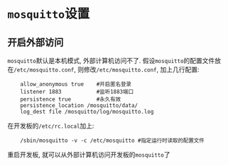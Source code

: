 # `mosquitto`设置

## 开启外部访问

`mosquitto`默认是本机模式, 外部计算机访问不了. 假设`mosquitto`的配置文件放在`/etc/mosquitto.conf`, 则修改`/etc/mosquitto.conf`, 加上几行配置:

```shell
    allow_anonymous true    #开启匿名登录
    listener 1883           #监听1883端口
    persistence true        #永久有效
    persistence_location /mosquitto/data/
    log_dest file /mosquitto/log/mosquitto.log
```

在开发板的`/etc/rc.local`加上:

```shell
    /sbin/mosquitto -v -c /etc/mosquitto #指定运行时读取的配置文件
```

重启开发板, 就可以从外部计算机访问开发板的`mosquitto`了
